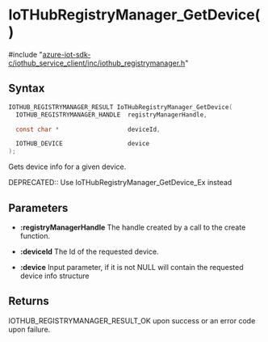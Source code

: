 # IoTHubRegistryManager_GetDevice()

\#include "[azure-iot-sdk-c/iothub_service_client/inc/iothub_registrymanager.h](../iot-c-ref-iothub-registrymanager-h.md)"  

## Syntax

```C
IOTHUB_REGISTRYMANAGER_RESULT IoTHubRegistryManager_GetDevice(
  IOTHUB_REGISTRYMANAGER_HANDLE  registryManagerHandle,

  const char *                   deviceId,

  IOTHUB_DEVICE                  device
);
```

Gets device info for a given device.

DEPRECATED:: Use IoTHubRegistryManager_GetDevice_Ex instead 
## Parameters
* **:registryManagerHandle** The handle created by a call to the create function. 

* **:deviceId** The Id of the requested device. 

* **:device** Input parameter, if it is not NULL will contain the requested device info structure

## Returns
IOTHUB_REGISTRYMANAGER_RESULT_OK upon success or an error code upon failure.

